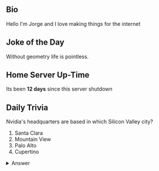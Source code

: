 ## Bio

Hello I'm Jorge and I love making things for the internet

## Joke of the Day

Without geometry life is pointless.

## Home Server Up-Time

Its been **12 days** since this server shutdown


## Daily Trivia

Nvidia&#039;s headquarters are based in which Silicon Valley city?
 1. Santa Clara
 2. Mountain View
 3. Palo Alto
 4. Cupertino

<details>
  <summary>Answer</summary>
  Santa Clara
</details>
